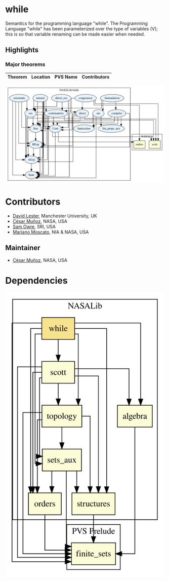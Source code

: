 # while

Semantics for the programming language "while".
The Programming Language "while" has been parameterized over the type of variables (V); this is so that variable renaming can be made easier when needed.

## Highlights

### Major theorems

| Theorem | Location | PVS Name | Contributors |
| --- | --- | --- | --- |


![dependency graph](./while-zoomed.svg "Dependency Graph")

# Contributors
* [David Lester](http://apt.cs.man.ac.uk/people/dlester), Manchester University, UK
* [César Muñoz](http://shemesh.larc.nasa.gov/people/cam), NASA, USA
* [Sam Owre](http://www.csl.sri.com/users/owre), SRI, USA
* [Mariano Moscato](https://www.nianet.org/directory/research-staff/mariano-moscato/), NIA & NASA, USA

## Maintainer
* [César Muñoz](http://shemesh.larc.nasa.gov/people/cam), NASA, USA

# Dependencies
![dependency graph](./while.svg "Dependency Graph")
